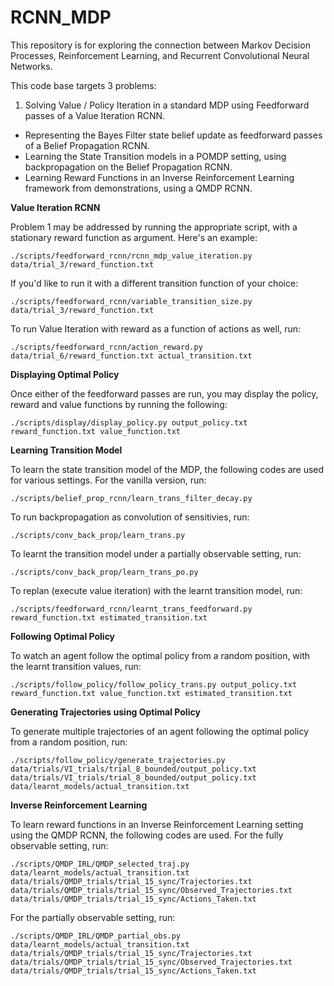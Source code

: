 # RCNN_MDP

This repository is for exploring the connection between Markov Decision Processes, Reinforcement Learning, and Recurrent Convolutional Neural Networks. 

This code base targets 3 problems: 

1. Solving Value / Policy Iteration in a standard MDP using Feedforward passes of a Value Iteration RCNN. 
- Representing the Bayes Filter state belief update as feedforward passes of a Belief Propagation RCNN. 
- Learning the State Transition models in a POMDP setting, using backpropagation on the Belief Propagation RCNN. 
- Learning Reward Functions in an Inverse Reinforcement Learning framework from demonstrations, using a QMDP RCNN. 

**Value Iteration RCNN**

Problem 1 may be addressed by running the appropriate script, with a stationary reward function as argument. Here's an example: 

`./scripts/feedforward_rcnn/rcnn_mdp_value_iteration.py data/trial_3/reward_function.txt`

If you'd like to run it with a different transition function of your choice: 

`./scripts/feedforward_rcnn/variable_transition_size.py data/trial_3/reward_function.txt`

To run Value Iteration with reward as a function of actions as well, run: 

`./scripts/feedforward_rcnn/action_reward.py data/trial_6/reward_function.txt actual_transition.txt`

**Displaying Optimal Policy**

Once either of the feedforward passes are run, you may display the policy, reward and value functions by running the following:

`./scripts/display/display_policy.py output_policy.txt reward_function.txt value_function.txt`

**Learning Transition Model**

To learn the state transition model of the MDP, the following codes are used for various settings. 
For the vanilla version, run: 

`./scripts/belief_prop_rcnn/learn_trans_filter_decay.py`

To run backpropagation as convolution of sensitivies, run: 

`./scripts/conv_back_prop/learn_trans.py`

To learnt the transition model under a partially observable setting, run: 

`./scripts/conv_back_prop/learn_trans_po.py`

To replan (execute value iteration) with the learnt transition model, run: 

`./scripts/feedforward_rcnn/learnt_trans_feedforward.py reward_function.txt estimated_transition.txt`

**Following Optimal Policy**

To watch an agent follow the optimal policy from a random position, with the learnt transition values, run: 

`./scripts/follow_policy/follow_policy_trans.py output_policy.txt reward_function.txt value_function.txt estimated_transition.txt`

**Generating Trajectories using Optimal Policy**

To generate multiple trajectories of an agent following the optimal policy from a random position, run: 

`./scripts/follow_policy/generate_trajectories.py data/trials/VI_trials/trial_8_bounded/output_policy.txt data/trials/VI_trials/trial_8_bounded/output_policy.txt data/learnt_models/actual_transition.txt`

**Inverse Reinforcement Learning**

To learn reward functions in an Inverse Reinforcement Learning setting using the QMDP RCNN, the following codes are used. 
For the fully observable setting, run: 

`./scripts/QMDP_IRL/QMDP_selected_traj.py data/learnt_models/actual_transition.txt data/trials/QMDP_trials/trial_15_sync/Trajectories.txt data/trials/QMDP_trials/trial_15_sync/Observed_Trajectories.txt data/trials/QMDP_trials/trial_15_sync/Actions_Taken.txt`

For the partially observable setting, run: 

`./scripts/QMDP_IRL/QMDP_partial_obs.py data/learnt_models/actual_transition.txt data/trials/QMDP_trials/trial_15_sync/Trajectories.txt data/trials/QMDP_trials/trial_15_sync/Observed_Trajectories.txt data/trials/QMDP_trials/trial_15_sync/Actions_Taken.txt`
